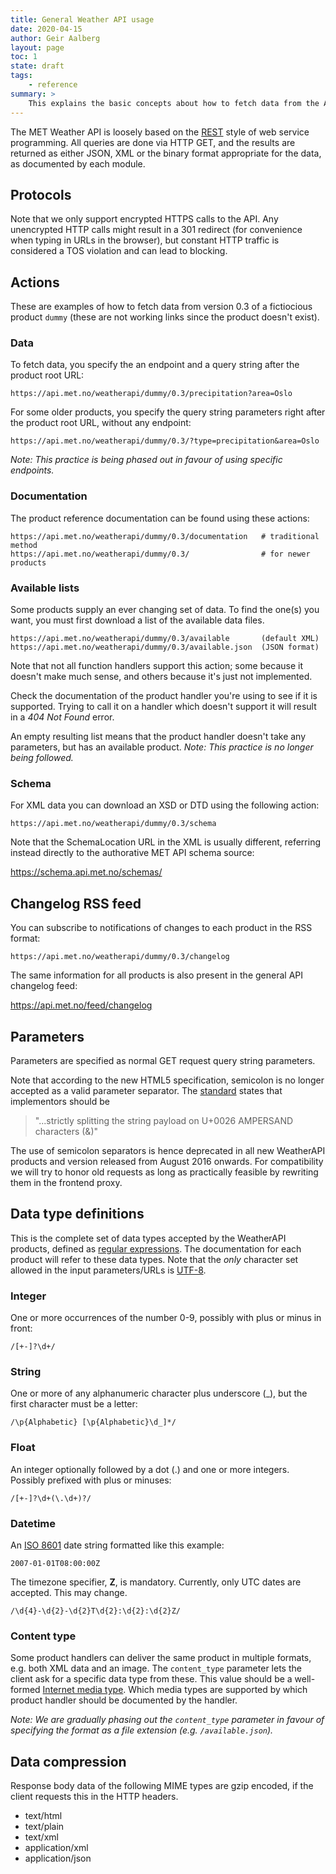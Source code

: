 ```yaml
---
title: General Weather API usage
date: 2020-04-15
author: Geir Aalberg
layout: page
toc: 1
state: draft
tags:
    - reference
summary: >
    This explains the basic concepts about how to fetch data from the API
---
```


The MET Weather API is loosely based on the [REST](http://en.wikipedia.org/wiki/REST)
style of web service programming.  All queries are done via HTTP GET, and the results are returned
as either JSON, XML or the binary format appropriate for the data, as documented by each module.

## Protocols

<p>Note that we only support encrypted HTTPS calls to the API. Any unencrypted
HTTP calls might result in a 301 redirect (for convenience when typing in URLs
in the browser), but constant HTTP traffic is considered a TOS violation and
can lead to blocking.</p>

## Actions

These are examples of how to fetch data from version 0.3 of a fictiocious
product `dummy` (these are not working links since the product doesn't exist).

### Data

To fetch data, you specify the an endpoint and a query string after the product root URL:

    https://api.met.no/weatherapi/dummy/0.3/precipitation?area=Oslo

For some older products, you specify the query string parameters right after the product root URL,
without any endpoint:

    https://api.met.no/weatherapi/dummy/0.3/?type=precipitation&area=Oslo

*Note: This practice is being phased out in favour of using specific endpoints.*

### Documentation

The product reference documentation can be found using these actions:

    https://api.met.no/weatherapi/dummy/0.3/documentation   # traditional method
    https://api.met.no/weatherapi/dummy/0.3/                # for newer products

### Available lists

Some products supply an ever changing set of data. To find the one(s) you want,
you must first download a list of the available data files.

    https://api.met.no/weatherapi/dummy/0.3/available       (default XML)
    https://api.met.no/weatherapi/dummy/0.3/available.json  (JSON format)

Note that not all function handlers support this action; some because it doesn't
make much sense, and others because it's just not implemented.

Check the documentation of the product handler you're using to see if it is
supported. Trying to call it on a handler which doesn't support it will result
in a *404 Not Found* error.

An empty resulting list means that the product handler doesn't
take any parameters, but has an available product.
*Note: This practice is no longer being followed.*

### Schema

For XML data you can download an XSD or DTD using the following action:

    https://api.met.no/weatherapi/dummy/0.3/schema

Note that the SchemaLocation URL in the XML is usually different,
referring instead directly to the authorative MET API schema source:

<https://schema.api.met.no/schemas/>

## Changelog RSS feed

You can subscribe to notifications of changes to each product in the RSS format:

    https://api.met.no/weatherapi/dummy/0.3/changelog

The same information for all products is also present in the general API changelog feed:

<https://api.met.no/feed/changelog>

## Parameters

Parameters are specified as normal GET request query string parameters.

Note that according to the new HTML5 specification, semicolon is no longer
accepted as a valid parameter separator.
The [standard](https://www.w3.org/TR/2014/REC-html5-20141028/forms.html#url-encoded-form-data)
states that implementors should be

>"...strictly splitting the string payload on U+0026 AMPERSAND characters (&)"

The use of semicolon separators is hence deprecated in all new WeatherAPI products and
version released from August 2016 onwards. For compatibility we will try to honor
old requests as long as practically feasible by rewriting them in the frontend proxy.

## Data type definitions

This is the complete set of data types accepted by the WeatherAPI products, defined
as [regular expressions](https://en.wikipedia.org/wiki/Regular_expression).
The documentation for each product will refer to these data types.
Note that the *only* character set allowed in the input parameters/URLs is
[UTF-8](http://en.wikipedia.org/wiki/UTF-8).

### Integer

One or more occurrences of the number 0-9, possibly with plus or minus in front:

    /[+-]?\d+/

### String

One or more of any alphanumeric character plus underscore (_),
but the first character must be a letter:

    /\p{Alphabetic} [\p{Alphabetic}\d_]*/

### Float

An integer optionally followed by a
dot (.) and one or more integers.  Possibly prefixed with plus or minuses:

    /[+-]?\d+(\.\d+)?/

### Datetime

An <a href="http://en.wikipedia.org/wiki/Iso8601">ISO 8601</a> date string formatted like this example:

    2007-01-01T08:00:00Z

The timezone specifier, <strong>Z</strong>, is mandatory.
Currently, only UTC dates are accepted.  This may change.

    /\d{4}-\d{2}-\d{2}T\d{2}:\d{2}:\d{2}Z/

### Content type

Some product handlers can deliver the same product in multiple formats, e.g. both XML data
and an image.  The `content_type` parameter lets the client ask for a specific data type from these.
This value should be a well-formed
[Internet media type](http://en.wikipedia.org/wiki/Internet_media_type).
Which media types are supported by which product handler should be documented by the handler.

*Note: We are gradually phasing out the `content_type` parameter in favour of
specifying the format as a file extension (e.g. `/available.json`).*

## Data compression

Response body data of the following MIME types are gzip encoded, if the client requests this in the HTTP headers.

- text/html
- text/plain
- text/xml
- application/xml
- application/json
